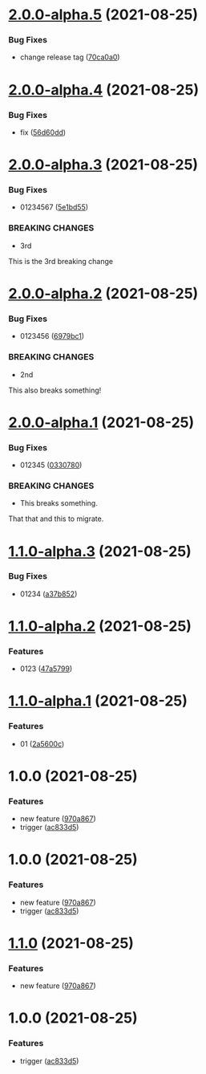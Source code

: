 # [2.0.0-alpha.5](https://github.com/mtrezza/test/compare/v2.0.0-alpha.4...2.0.0-alpha.5) (2021-08-25)


### Bug Fixes

* change release tag ([70ca0a0](https://github.com/mtrezza/test/commit/70ca0a0eaa6f79b216e9aa4a796defce48288f6c))

# [2.0.0-alpha.4](https://github.com/mtrezza/test/compare/v2.0.0-alpha.3...v2.0.0-alpha.4) (2021-08-25)


### Bug Fixes

* fix ([56d60dd](https://github.com/mtrezza/test/commit/56d60ddef2ec7c7c39ed6172d511fc08a8fd02c5))

# [2.0.0-alpha.3](https://github.com/mtrezza/test/compare/v2.0.0-alpha.2...v2.0.0-alpha.3) (2021-08-25)


### Bug Fixes

* 01234567 ([5e1bd55](https://github.com/mtrezza/test/commit/5e1bd555f5051d811eb6801bd8625aedd561a424))


### BREAKING CHANGES

* 3rd

This is the 3rd breaking change

# [2.0.0-alpha.2](https://github.com/mtrezza/test/compare/v2.0.0-alpha.1...v2.0.0-alpha.2) (2021-08-25)


### Bug Fixes

* 0123456 ([6979bc1](https://github.com/mtrezza/test/commit/6979bc1d297a8722580ee81b34aca650aeee90ad))


### BREAKING CHANGES

* 2nd

This also breaks something!

# [2.0.0-alpha.1](https://github.com/mtrezza/test/compare/v1.1.0-alpha.3...v2.0.0-alpha.1) (2021-08-25)


### Bug Fixes

* 012345 ([0330780](https://github.com/mtrezza/test/commit/0330780770f58f0c4ba9fee76cb2d128bd7c24ed))


### BREAKING CHANGES

* This breaks something.

That that and this to migrate.

# [1.1.0-alpha.3](https://github.com/mtrezza/test/compare/v1.1.0-alpha.2...v1.1.0-alpha.3) (2021-08-25)


### Bug Fixes

* 01234 ([a37b852](https://github.com/mtrezza/test/commit/a37b85274fdd1c4c1bf779510afb3268c7c9259e))

# [1.1.0-alpha.2](https://github.com/mtrezza/test/compare/v1.1.0-alpha.1...v1.1.0-alpha.2) (2021-08-25)


### Features

* 0123 ([47a5799](https://github.com/mtrezza/test/commit/47a57995e087614750677c58fe0e3a7bdfdbd8b1))

# [1.1.0-alpha.1](https://github.com/mtrezza/test/compare/v1.0.0...v1.1.0-alpha.1) (2021-08-25)


### Features

* 01 ([2a5600c](https://github.com/mtrezza/test/commit/2a5600c654ac076b3c20b8ca9b305461c5611906))

# 1.0.0 (2021-08-25)


### Features

* new feature ([970a867](https://github.com/mtrezza/test/commit/970a86706db0600bcec36a61f20229fc65115cbe))
* trigger ([ac833d5](https://github.com/mtrezza/test/commit/ac833d5c0fa84b7ffd3702a98b76d51278c23d32))

# 1.0.0 (2021-08-25)


### Features

* new feature ([970a867](https://github.com/mtrezza/test/commit/970a86706db0600bcec36a61f20229fc65115cbe))
* trigger ([ac833d5](https://github.com/mtrezza/test/commit/ac833d5c0fa84b7ffd3702a98b76d51278c23d32))

# [1.1.0](https://github.com/mtrezza/test/compare/v1.0.0...v1.1.0) (2021-08-25)


### Features

* new feature ([970a867](https://github.com/mtrezza/test/commit/970a86706db0600bcec36a61f20229fc65115cbe))

# 1.0.0 (2021-08-25)


### Features

* trigger ([ac833d5](https://github.com/mtrezza/test/commit/ac833d5c0fa84b7ffd3702a98b76d51278c23d32))
